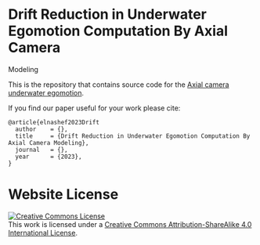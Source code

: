 # Drift Reduction in Underwater Egomotion Computation By Axial Camera
Modeling

This is the repository that contains source code for the [Axial camera underwater egomotion](https://github.com/bashar-elnashef/Axial-camera-underwater-egomotion-).

If you find our paper useful for your work please cite:
```
@article{elnashef2023Drift
  author    = {},
  title     = {Drift Reduction in Underwater Egomotion Computation By Axial Camera Modeling},
  journal   = {},
  year      = {2023},
}
```

# Website License
<a rel="license" href="http://creativecommons.org/licenses/by-sa/4.0/"><img alt="Creative Commons License" style="border-width:0" src="https://i.creativecommons.org/l/by-sa/4.0/88x31.png" /></a><br />This work is licensed under a <a rel="license" href="http://creativecommons.org/licenses/by-sa/4.0/">Creative Commons Attribution-ShareAlike 4.0 International License</a>.
